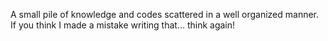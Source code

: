 
A small pile of knowledge and codes scattered in a well organized manner. If you think I made a mistake writing that... think again! 